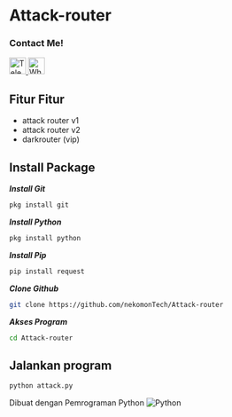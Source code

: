 # Attack-router

<h3>Contact Me!</h3>
<a href="https://t.me/zensusid" target="_blank">
  <img src="https://img.icons8.com/color/48/telegram-app--v1.png" alt="Telegram" width="30" height="30"/>
</a>
<a href="https://wa.me/6285927217404" target="_blank">
  <img src="https://img.icons8.com/color/48/whatsapp--v1.png" alt="WhatsApp" width="30" height="30"/>
</a>

## Fitur Fitur
- attack router v1
- attack router v2
- darkrouter (vip)

## Install Package
***Install Git***
```bash
pkg install git
```
***Install Python***
```bash
pkg install python
```
***Install Pip***
```bash
pip install request 
```
***Clone Github***
```bash
git clone https://github.com/nekomonTech/Attack-router
```
***Akses Program***
```bash
cd Attack-router
```
## Jalankan program
```Python
python attack.py
```

Dibuat dengan Pemrograman Python
![Python](https://img.shields.io/badge/Python-3776AB?style=for-the-badge&logo=python&logoColor=white)
